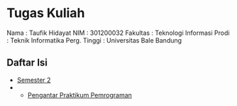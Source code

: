 # Tugas Kuliah

Nama         : Taufik Hidayat
NIM          : 301200032
Fakultas     : Teknologi Informasi
Prodi        : Teknik Informatika
Perg. Tinggi : Universitas Bale Bandung

## Daftar Isi

<ul>
	<li><a href="https://github.com/tfkhdyt/tugas-kuliah/tree/main/Semester%202">Semester 2</a></li>
	<li>
		<ul>
			<li><a href="https://github.com/tfkhdyt/tugas-kuliah/tree/main/Semester%202/Praktikum%20Pengantar%20Pemrograman%20(Pak%20Ojan)">Pengantar Praktikum Pemrograman</a></li>
		</ul>
	</li>
</ul>
